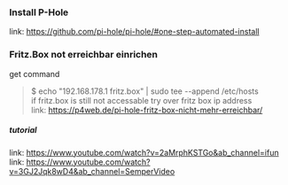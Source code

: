 ### Install P-Hole
link: https://github.com/pi-hole/pi-hole/#one-step-automated-install
### Fritz.Box not erreichbar einrichen
get command
>$ echo "192.168.178.1 fritz.box" | sudo tee --append /etc/hosts </br>
if fritz.box is still not accessable try over fritz box ip address</br> 
link: https://p4web.de/pi-hole-fritz-box-nicht-mehr-erreichbar/

##### tutorial
link: https://www.youtube.com/watch?v=2aMrphKSTGo&ab_channel=ifun
link: https://www.youtube.com/watch?v=3GJ2Jqk8wD4&ab_channel=SemperVideo
